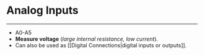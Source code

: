 # Analog Inputs
---
- A0-A5
- **Measure voltage** (*large internal resistance, low current*).
- Can also be used as [[Digital Connections|digital inputs or outputs]].